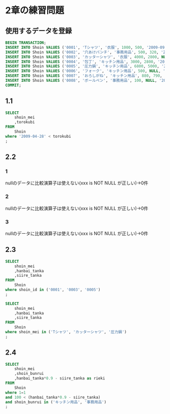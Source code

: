 # 2章の練習問題

## 使用するデータを登録

```SQL
BEGIN TRANSACTION;
INSERT INTO Shoin VALUES ('0001', 'Tシャツ', '衣服', 1000, 500, '2009-09-20');
INSERT INTO Shoin VALUES ('0002', '穴あけパンチ', '事務用品', 500, 320, '2009-09-11');
INSERT INTO Shoin VALUES ('0003', 'カッターシャツ', '衣服', 4000, 2800, NULL);
INSERT INTO Shoin VALUES ('0004', '包丁', 'キッチン用品', 3000, 2800, '2009-09-20');
INSERT INTO Shoin VALUES ('0005', '圧力鍋', 'キッチン用品', 6800, 5000, '2009-01-15');
INSERT INTO Shoin VALUES ('0006', 'フォーク', 'キッチン用品', 500, NULL, '2009-09-20');
INSERT INTO Shoin VALUES ('0007', 'おろしがね', 'キッチン用品', 880, 790, '2008-04-28');
INSERT INTO Shoin VALUES ('0008', 'ボールペン', '事務用品', 100, NULL, '2009-11-11');
COMMIT;
```

## 1.1

```SQL
SELECT
    shoin_mei
    ,torokubi
FROM
    Shoin
where '2009-04-28' < torokubi
;
```

## 2.2

### 1

nullのデータに比較演算子は使えない(xxx is NOT NULL が正しい)→0件

### 2

nullのデータに比較演算子は使えない(xxx is NOT NULL が正しい)→0件

### 3

nullのデータに比較演算子は使えない(xxx is NOT NULL が正しい)→0件

## 2.3

```SQL
SELECT
    shoin_mei
    ,hanbai_tanka
    ,siire_tanka
FROM
    Shoin
where shoin_id in ('0001', '0003', '0005')
;
```

```SQL
SELECT
    shoin_mei
    ,hanbai_tanka
    ,siire_tanka
FROM
    Shoin
where shoin_mei in ('Tシャツ', 'カッターシャツ', '圧力鍋')
;
```

## 2.4

```SQL
SELECT
    shoin_mei
    ,shoin_bunrui
    ,hanbai_tanka*0.9 - siire_tanka as rieki
FROM
    Shoin
where 1=1
and 100 < (hanbai_tanka*0.9 - siire_tanka)
and shoin_bunrui in ('キッチン用品', '事務用品')
;
```
